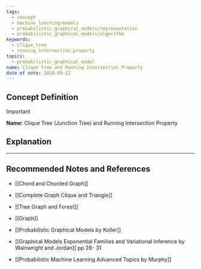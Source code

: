 ```yaml
---
tags:
  - concept
  - machine_learning/models
  - probabilistic_graphical_models/representation
  - probabilistic_graphical_models/algorithm
keywords:
  - clique_tree
  - running_intersection_property
topics:
  - probabilistic_graphical_model
name: Clique Tree and Running Intersection Property
date of note: 2024-05-12
---
```


## Concept Definition

>[!important]
>**Name**: Clique Tree (Junction Tree) and Running Intersection Property



## Explanation





-----------
##  Recommended Notes and References


- [[Chord and Chorded Graph]]
- [[Complete Graph Clique and Triangle]]

- [[Tree Graph and Forest]]
- [[Graph]]

- [[Probabilistic Graphical Models by Koller]]
- [[Graphical Models Exponential Families and Variational Inference by Wainwright and Jordan]] pp 28- 31
- [[Probabilistic Machine Learning Advanced Topics by Murphy]]
